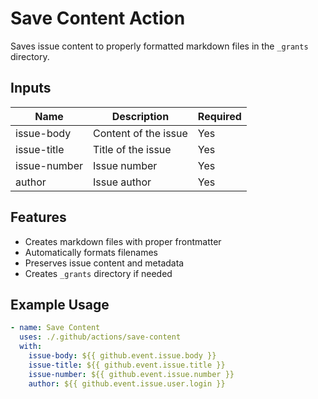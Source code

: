 # Save Content Action

Saves issue content to properly formatted markdown files in the `_grants` directory.

## Inputs

| Name | Description | Required |
|------|-------------|----------|
| issue-body | Content of the issue | Yes |
| issue-title | Title of the issue | Yes |
| issue-number | Issue number | Yes |
| author | Issue author | Yes |

## Features

- Creates markdown files with proper frontmatter
- Automatically formats filenames
- Preserves issue content and metadata
- Creates `_grants` directory if needed

## Example Usage

```yaml
- name: Save Content
  uses: ./.github/actions/save-content
  with:
    issue-body: ${{ github.event.issue.body }}
    issue-title: ${{ github.event.issue.title }}
    issue-number: ${{ github.event.issue.number }}
    author: ${{ github.event.issue.user.login }}
```
